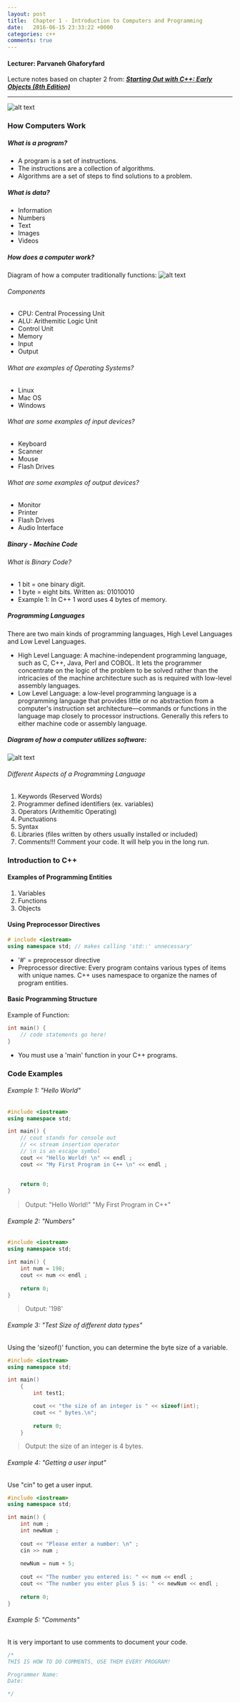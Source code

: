 ```yaml
---
layout: post
title:  Chapter 1 - Introduction to Computers and Programming
date:   2016-06-15 23:33:22 +0000
categories: c++
comments: true 
---
```


#### Lecturer: Parvaneh Ghaforyfard 

Lecture notes based on chapter 2 from:
***[Starting Out with C++: Early Objects (8th Edition)](https://www.amazon.com/Starting-Out-Early-Objects-8th/dp/013336092X "Amazon Link")***

***

![alt text](http://assets2.thecreatorsproject.com/content-images/contentimage/no-slug/e4e149d87b4f8f5330c1e3c79c24ea6f.jpg "Homer")

### How Computers Work

##### What is a program?
+ A program is a set of instructions.
+ The instructions are a collection of algorithms. 
+ Algorithms are a set of steps to find solutions to a problem.

##### What is data?
+ Information
+ Numbers
+ Text
+ Images
+ Videos

##### How does a computer work? 

Diagram of how a computer traditionally functions: 
![alt text](http://2.bp.blogspot.com/-75pfjWwLmzI/UGGQn6KsqcI/AAAAAAAAAO0/1IRHcPwTuqM/s1600/Computer+System.png "Computer Diagram")

###### Components 
+ CPU: Central Processing Unit
+ ALU: Arithemitic Logic Unit
+ Control Unit
+ Memory
+ Input 
+ Output

###### What are examples of Operating Systems?
+ Linux
+ Mac OS
+ Windows

###### What are some examples of input devices? 
+ Keyboard
+ Scanner
+ Mouse
+ Flash Drives 

###### What are some examples of output devices?
+ Monitor
+ Printer 
+ Flash Drives
+ Audio Interface

##### Binary - Machine Code 

###### What is Binary Code?

+ 1 bit = one binary digit. 
+ 1 byte = eight bits. Written as: 01010010 
+ Example 1: In C++ 1 word uses 4 bytes of memory. 

##### Programming Languages 
There are two main kinds of programming languages, High Level Languages and Low Level Languages.

+ High Level Language: A machine-independent programming language, such as C, C++, Java, Perl and COBOL. It lets the programmer concentrate on the logic of the problem to be solved rather than the intricacies of the machine architecture such as is required with low-level assembly languages.
+ Low Level Language:  a low-level programming language is a programming language that provides little or no abstraction from a computer's instruction set architecture—commands or functions in the language map closely to processor instructions. Generally this refers to either machine code or assembly language. 


##### Diagram of how a computer utilizes software:
![alt text](http://www.codeproject.com/KB/dotnet/clr/compiler_new.gif "Language Diagram")

###### Different Aspects of a Programming Language
1. Keywords (Reserved Words)
2. Programmer defined identifiers (ex. variables)
3. Operators (Arithemitic Operating)
4. Punctuations
5. Syntax 
6. Libraries (files written by others usually installed or included)
7. Comments!!! Comment your code. It will help you in the long run. 

### Introduction to C++ 

#### Examples of Programming Entities

1. Variables
2. Functions 
3. Objects

#### Using Preprocessor Directives
```cpp
# include <iostream> 
using namespace std; // makes calling 'std::' unnecessary' 
```
+ '#' = preprocessor directive 
+ Preprocessor directive: Every program contains various types of items with unique names. C++ uses namespace to organize the names of program entities.

#### Basic Programming Structure

Example of Function:
```cpp  
int main() {
    // code statements go here! 
}
```

+ You must use a 'main' function in your C++ programs.




### Code Examples 

###### Example 1: "Hello World"
```cpp 
#include <iostream>
using namespace std; 

int main() {
    // cout stands for console out
    // << stream insertion operator 
    // \n is an escape symbol 
    cout << "Hello World! \n" << endl ; 
    cout << "My First Program in C++ \n" << endl ; 
    
    
    return 0; 
}
```
> Output: "Hello World!" 
"My First Program in C++"

###### Example 2: "Numbers"

```cpp
#include <iostream>
using namespace std; 

int main() {
    int num = 198; 
    cout << num << endl ;
    
    return 0; 
}
```
> Output: '198' 

###### Example 3: "Test Size of different data types"
Using the 'sizeof()' function, you can determine the byte size of a variable. 
```cpp
#include <iostream>
using namespace std;

int main() 
    {
        int test1;

        cout << "the size of an integer is " << sizeof(int);
        cout << " bytes.\n";
        
        return 0;
    }
```

> Output: 
the size of an integer is 4 bytes.    

###### Example 4: "Getting a user input"

Use "cin" to get a user input. 

```cpp
#include <iostream>
using namespace std;

int main() {
    int num ;
    int newNum ; 
    
    cout << "Please enter a number: \n" ; 
    cin >> num ;
    
    newNum = num + 5; 
    
    cout << "The number you entered is: " << num << endl ; 
    cout << "The number you enter plus 5 is: " << newNum << endl ; 
    
    return 0; 
}
```

###### Example 5: "Comments"

It is very important to use comments to document your code. 

```cpp
/* 
THIS IS HOW TO DO COMMENTS, USE THEM EVERY PROGRAM!

Programmer Name: 
Date: 

*/ 
```
